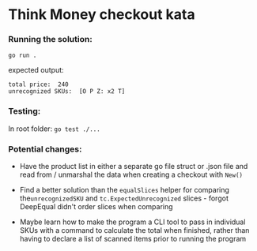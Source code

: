 # Think Money checkout kata

### Running the solution:
`go run .`

expected output:

```
total price:  240
unrecognized SKUs:  [O P Z: x2 T]
```

### Testing:
In root folder: `go test ./...`

### Potential changes:

- Have the product list in either a separate go file struct or 
 .json file and read from / unmarshal the data when creating a checkout with `New()` 

- Find a better solution than the `equalSlices` helper for comparing the`unrecognizedSKU` and `tc.ExpectedUnrecognized` slices - forgot DeepEqual didn't order slices when comparing
- Maybe learn how to make the program a CLI tool to pass in individual SKUs with a command to calculate the total when finished,
rather than having to declare a list of scanned items prior to running the program